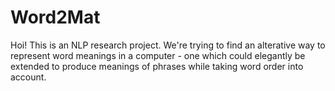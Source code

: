 # Word2Mat

Hoi! This is an NLP research project. We're trying to find an alterative way to represent word meanings in a computer - one which could elegantly be extended to produce meanings of phrases while taking word order into account.
